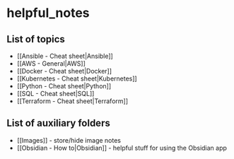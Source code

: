# helpful_notes

## List of topics
- [[Ansible - Cheat sheet|Ansible]]
- [[AWS - General|AWS]]
- [[Docker - Cheat sheet|Docker]]
- [[Kubernetes - Cheat sheet|Kubernetes]]
- [[Python - Cheat sheet|Python]]
- [[SQL - Cheat sheet|SQL]]
- [[Terraform - Cheat sheet|Terraform]]

## List of auxiliary folders
- [[Images]] - store/hide image notes
- [[Obsidian - How to|Obsidian]] - helpful stuff for using the Obsidian app
